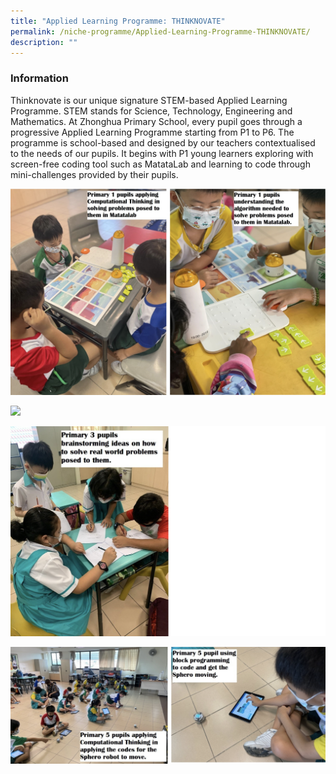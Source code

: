 ```yaml
---
title: "Applied Learning Programme: THINKNOVATE"
permalink: /niche-programme/Applied-Learning-Programme-THINKNOVATE/
description: ""
---
```

### **Information**
Thinknovate is our unique signature STEM-based Applied Learning Programme. STEM stands for Science, Technology, Engineering and Mathematics. At Zhonghua Primary School, every pupil goes through a progressive Applied Learning Programme starting from P1 to P6. The programme is school-based and designed by our teachers contextualised to the needs of our pupils. It begins with P1 young learners exploring with screen-free coding tool such as MatataLab and learning to code through mini-challenges provided by their pupils.


![](/images/ALP1.png)

![](/images/ALP2.png)

![](/images/ALP3.png)

![](/images/ALP4.png)